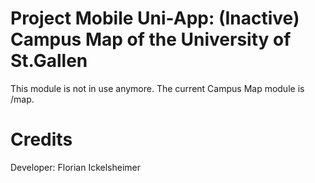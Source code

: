 ﻿# Project Mobile Uni-App: (Inactive) Campus Map of the University of St.Gallen

This module is not in use anymore. The current Campus Map module is /map.

# Credits

Developer:
Florian Ickelsheimer
